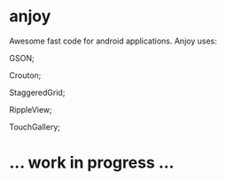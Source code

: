 anjoy
=====

Awesome fast code for android applications. Anjoy uses:

GSON;

Crouton;

StaggeredGrid;

RippleView;

TouchGallery;

... work in progress ...
========================
